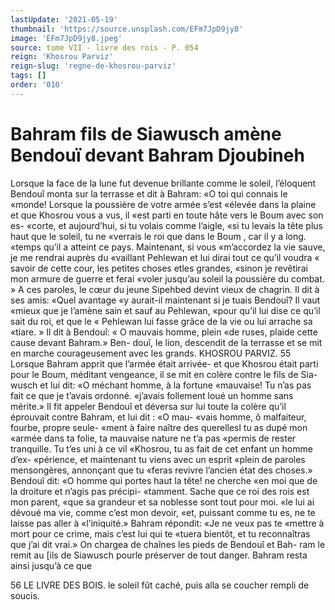 ```yaml
---
lastUpdate: '2021-05-19'
thumbnail: 'https://source.unsplash.com/EFm7JpD9jy8'
image: 'EFm7JpD9jy8.jpeg'
source: tome VII - livre des rois - P. 054
reign: 'Khosrou Parviz'
reign-slug: 'regne-de-khosrou-parviz'
tags: []
order: '010'
---
```


# Bahram fils de Siawusch amène Bendouï devant Bahram Djoubineh

Lorsque la face de la lune fut devenue brillante comme le soleil, l’éloquent Bendouî monta sur la
terrasse et dit à Bahram: «O toi qui connais le «monde! Lorsque la poussière de votre armée s’est
«élevée dans la plaine et que Khosrou vous a vus, il
«est parti en toute hâte vers le Boum avec son es- «corte, et aujourd’hui, si tu volais comme l’aigle,
«si tu levais la tête plus haut que le soleil, tu ne «verrais le roi que dans le Boum , car il y a long. «temps qu’il a atteint ce pays. Maintenant, si vous «m’accordez la vie sauve, je me rendrai auprès du «vaillant Pehlewan et lui dirai tout ce qu’il voudra
« savoir de cette cour, les petites choses etles grandes,
«sinon je revêtirai mon armure de guerre et ferai «voler jusqu’au soleil la poussière du combat. »
A ces paroles, le cœur du jeune Sipehbed devint vieux de chagrin. Il dit à ses amis: «Quel avantage
«y aurait-il maintenant si je tuais Bendouî? Il vaut «mieux que je l’amène sain et sauf au Pehlewan, «pour qu’il lui dise ce qu’il sait du roi, et que le
« Pehlewan lui fasse grâce de la vie ou lui arrache sa «tiare. » Il dit à Bendouî: « O mauvais homme, plein
«de ruses, plaide cette cause devant Bahram.» Ben- douî, le lion, descendit de la terrasse et se mit en marche courageusement avec les grands.
KHOSROU PARVIZ. 55 Lorsque Bahram apprit que l’armée était arrivée-
et que Khosrou était parti pour le Boum, méditant vengeance, il se mit en colère contre le fils de Sia- wusch et lui dit: «O méchant homme, à la fortune «mauvaise! Tu n’as pas fait ce que je t’avais ordonné.
«j’avais follement loué un homme sans mérite.» Il
fit appeler Bendouî et déversa sur lui toute la colère qu’il éprouvait contre Bahram, et lui dit : «O mau-
«vais homme, ô malfaiteur, fourbe, propre seule- «ment à faire naître des querellesl tu as dupé mon «armée dans ta folie, ta mauvaise nature ne t’a pas «permis de rester tranquille. Tu t’es uni à ce vil «Khosrou, tu as fait de cet enfant un homme d’ex- «périence, et maintenant tu viens avec un esprit «plein de paroles mensongères, annonçant que tu «feras revivre l’ancien état des choses.» Bendouî
dit: «O homme qui portes haut la tête! ne cherche «en moi que de la droiture et n’agis pas précipi- «tamment. Sache que ce roi des rois est mon parent, «que sa grandeur et sa noblesse sont tout pour moi. «le lui ai dévoué ma vie, comme c’est mon devoir,
«et, puissant comme tu es, ne te laisse pas aller à «l’iniquité.» Bahram répondit: «Je ne veux pas te
«mettre à mort pour ce crime, mais c’est lui qui te «tuera bientôt, et tu reconnaîtras que j’ai dit vrai.»
On chargea de chaînes les pieds de Bendouî et Bah- ram le remit au [ils de Siawusch pourle préserver de tout danger. Bahram resta ainsi jusqu’à ce que

56 LE LIVRE DES BOIS.
le soleil fût caché, puis alla se coucher rempli de soucis.
